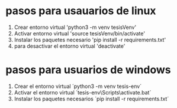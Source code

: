 # pasos para usauarios de linux
1. Crear entorno virtual 'python3 -m venv tesisVenv'
2. Activar entorno virtual 'source tesisVenv/bin/activate'
3. Instalar los paquetes necesario 'pip install -r requirements.txt'
4. para desactivar el entorno virtual 'deactivate'



# pasos para usuarios de windows
1. Crear el entorno virtual ´python3 -m venv tesis-env´
2. Activar el entorno virtual ´tesis-env\Scripts\activate.bat´
3. Instalar los paquetes necesarios ´pip install -r requirements.txt´
